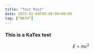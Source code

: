 ```yaml
---
title: "Test Post"
date: 2025-02-09T00:00:00+00:00
tag: [“MATH”]
---
```


### This is a KaTex test

$$E=mc^{2}$$